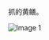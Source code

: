 抓的黄鳝。

![Image 1](https://files.e5n.cc/media_attachments/files/114/699/546/509/360/104/original/d688b14dea4f276e.jpg)
